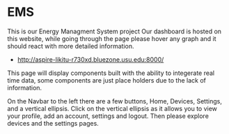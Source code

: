 # EMS
This is our Energy Managment System project
Our dashboard is hosted on this website, while going through the page please hover any graph and it should react with more detailed information.
* http://aspire-likitu-r730xd.bluezone.usu.edu:8000/

This page will display components built with the ability to integerate real time data, some components are just place holders due to the lack of information.

On the Navbar to the left there are a few buttons, Home, Devices, Settings, and a vertical ellipsis. Click on the vertical ellipsis as it allows you to view your profile, add an account, settings and logout. Then please explore devices and the settings pages.